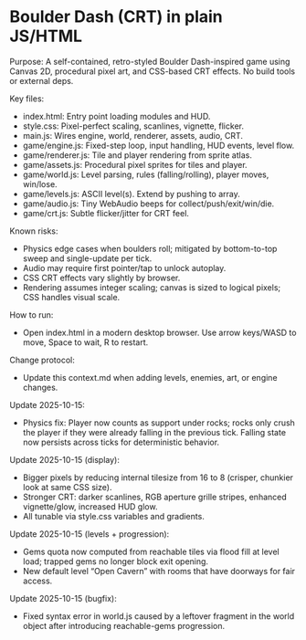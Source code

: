 # Boulder Dash (CRT) in plain JS/HTML

Purpose: A self-contained, retro-styled Boulder Dash-inspired game using Canvas 2D, procedural pixel art, and CSS-based CRT effects. No build tools or external deps.

Key files:
- index.html: Entry point loading modules and HUD.
- style.css: Pixel-perfect scaling, scanlines, vignette, flicker.
- main.js: Wires engine, world, renderer, assets, audio, CRT.
- game/engine.js: Fixed-step loop, input handling, HUD events, level flow.
- game/renderer.js: Tile and player rendering from sprite atlas.
- game/assets.js: Procedural pixel sprites for tiles and player.
- game/world.js: Level parsing, rules (falling/rolling), player moves, win/lose.
- game/levels.js: ASCII level(s). Extend by pushing to array.
- game/audio.js: Tiny WebAudio beeps for collect/push/exit/win/die.
- game/crt.js: Subtle flicker/jitter for CRT feel.

Known risks:
- Physics edge cases when boulders roll; mitigated by bottom-to-top sweep and single-update per tick.
- Audio may require first pointer/tap to unlock autoplay.
- CSS CRT effects vary slightly by browser.
- Rendering assumes integer scaling; canvas is sized to logical pixels; CSS handles visual scale.

How to run:
- Open index.html in a modern desktop browser. Use arrow keys/WASD to move, Space to wait, R to restart.

Change protocol:
- Update this context.md when adding levels, enemies, art, or engine changes.

Update 2025-10-15:
- Physics fix: Player now counts as support under rocks; rocks only crush the player if they were already falling in the previous tick. Falling state now persists across ticks for deterministic behavior.

Update 2025-10-15 (display):
- Bigger pixels by reducing internal tilesize from 16 to 8 (crisper, chunkier look at same CSS size).
- Stronger CRT: darker scanlines, RGB aperture grille stripes, enhanced vignette/glow, increased HUD glow.
- All tunable via style.css variables and gradients.

Update 2025-10-15 (levels + progression):
- Gems quota now computed from reachable tiles via flood fill at level load; trapped gems no longer block exit opening.
- New default level “Open Cavern” with rooms that have doorways for fair access.

Update 2025-10-15 (bugfix):
- Fixed syntax error in world.js caused by a leftover fragment in the world object after introducing reachable-gems progression.

